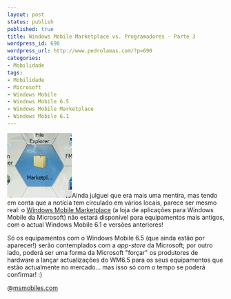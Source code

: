 ```yaml
---
layout: post
status: publish
published: true
title: Windows Mobile Marketplace vs. Programadores - Parte 3
wordpress_id: 690
wordpress_url: http://www.pedrolamas.com/?p=690
categories:
- Mobilidade
tags:
- Mobilidade
- Microsoft
- Windows Mobile
- Windows Mobile 6.5
- Windows Mobile Marketplace
- Windows Mobile 6.1
---
```

[![Microsoft Windows Mobile Marketplace](/wp-content/uploads/2009/03/microsoft-windows-mobile-marketplace.jpg "Microsoft Windows Mobile Marketplace")](http://msmobiles.com/news.php/8149.html)Ainda julguei que era mais uma mentira, mas tendo em conta que a notícia tem circulado em vários locais, parece ser mesmo real: o [Windows Mobile Marketplace](/tag/windows-mobile-marketplace/) (a loja de aplicações para Windows Mobile da Microsoft) não estará disponível para equipamentos mais antigos, com o actual Windows Mobile 6.1 e versões anteriores!

Só os equipamentos com o Windows Mobile 6.5 (que ainda estão por aparecer!) serão contemplados com a *app-store* da Microsoft; por outro lado, poderá ser uma forma da Microsoft "forçar" os produtores de hardware a lançar actualizações do WM6.5 para os seus equipamentos que estão actualmente no mercado... mas isso só com o tempo se poderá confirmar! :)

@[msmobiles.com](http://msmobiles.com/news.php/8149.html)

